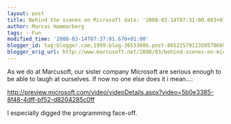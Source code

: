 ```yaml
---
layout: post
title: Behind the scenes on Microsoft date: '2008-03-14T07:31:00.003+01:00'
author: Marcus Hammarberg
tags: - Fun
modified_time: '2008-03-14T07:37:01.670+01:00'
blogger_id: tag:blogger.com,1999:blog-36533086.post-8652257912350570669
blogger_orig_url: http://www.marcusoft.net/2008/03/behind-scenes-on-microsoft.html
---
```


As
we do at Marcusoft, our sister company Microsoft are serious enough to
be able to laugh at ourselves. If now no one else does it i mean...:

<http://preview.microsoft.com/video/videoDetails.aspx?video=5b0e3385-8f48-4dff-bf52-d8204285c0ff>

I especially digged the programming face-off.
